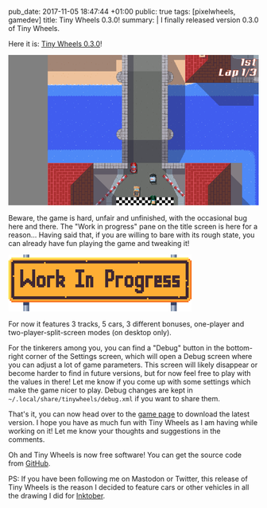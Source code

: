 pub_date: 2017-11-05 18:47:44 +01:00
public: true
tags: [pixelwheels, gamedev]
title: Tiny Wheels 0.3.0!
summary: |
    I finally released version 0.3.0 of Tiny Wheels.

Here it is: [Tiny Wheels 0.3.0][tw]!

![Screenshot](/projects/pixelwheels/0.3.0/tsm-start.png)

Beware, the game is hard, unfair and unfinished, with the occasional bug here and there. The "Work in progress" pane on the title screen is here for a reason... Having said that, if you are willing to bare with its rough state, you can already have fun playing the game and tweaking it!

![Work In Progress](wip.png)

For now it features 3 tracks, 5 cars, 3 different bonuses, one-player and two-player-split-screen modes (on desktop only).

For the tinkerers among you, you can find a "Debug" button in the bottom-right corner of the Settings screen, which will open a Debug screen where you can adjust a lot of game parameters. This screen will likely disappear or become harder to find in future versions, but for now feel free to play with the values in there! Let me know if you come up with some settings which make the game nicer to play. Debug changes are kept in `~/.local/share/tinywheels/debug.xml` if you want to share them.

That's it, you can now head over to the [game page][tw] to download the latest version. I hope you have as much fun with Tiny Wheels as I am having while working on it! Let me know your thoughts and suggestions in the comments.

Oh and Tiny Wheels is now free software! You can get the source code from [GitHub][gh].

PS: If you have been following me on Mastodon or Twitter, this release of Tiny Wheels is the reason I decided to feature cars or other vehicles in all the drawing I did for [Inktober](../inktober).

[gh]: https://github.com/agateau/tinywheels
[tw]: /projects/pixelwheels
